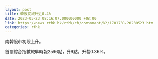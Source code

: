 ```yaml
---
layout: post
title: 韓股初段升近0.4%
date: 2023-05-23 08:16:07.000000000 +08:00
link: https://news.rthk.hk/rthk/ch/component/k2/1701738-20230523.htm
categories: rthk
---
```


南韓股市初段上升。

首爾綜合指數較早時報2566點，升9點，升幅0.36%。

